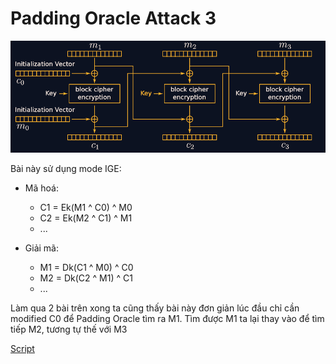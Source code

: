 # Padding Oracle Attack 3

![image](./img/Screenshot%202022-07-05%20113703.png)

Bài này sử dụng mode IGE:
- Mã hoá: 
    - C1 = Ek(M1 ^ C0) ^ M0
    - C2 = Ek(M2 ^ C1) ^ M1
    - ...

- Giải mã:
    - M1 = Dk(C1 ^ M0) ^ C0
    - M2 = Dk(C2 ^ M1) ^ C1
    - ...

Làm qua 2 bài trên xong ta cũng thấy bài này đơn giản lúc đầu chỉ cần modified C0 để Padding Oracle tìm ra M1. Tìm được M1 ta lại thay vào để tìm tiếp M2, tương tự  thế với M3

[Script](./solve.py)